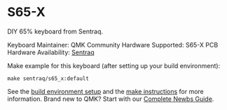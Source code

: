 S65-X
=====

DIY 65% keyboard from Sentraq.

Keyboard Maintainer: QMK Community
Hardware Supported: S65-X PCB
Hardware Availability: [Sentraq](https://sentraq.com/products/s65-x-rgb-diy-keyboard-kit)

Make example for this keyboard (after setting up your build environment):

    make sentraq/s65_x:default

See the [build environment setup](https://docs.qmk.fm/#/getting_started_build_tools) and the [make instructions](https://docs.qmk.fm/#/getting_started_make_guide) for more information. Brand new to QMK? Start with our [Complete Newbs Guide](https://docs.qmk.fm/#/newbs).
